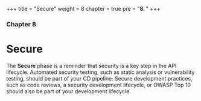 +++
title = "Secure"
weight = 8
chapter = true
pre = "<b>8. </b>"
+++

### Chapter 8

# Secure

The **Secure** phase is a reminder that security is a key step in the API lifecycle. Automated security testing, such as static analysis or vulnerability testing, should be part of your CD pipeline. Secure development practices, such as code reviews, a security development lifecycle, or OWASP Top 10 should also be part of your development lifecycle.
